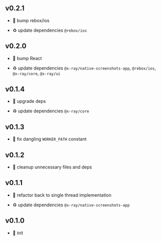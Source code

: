 ## v0.2.1

* 🐞 bump rebox/ios

* ♻️ update dependencies `@rebox/ios`

## v0.2.0

* 🐞 bump React

* ♻️ update dependencies `@x-ray/native-screenshots-app`, `@rebox/ios`, `@x-ray/core`, `@x-ray/ui`

## v0.1.4

* 🐞 upgrade deps

* ♻️ update dependencies `@x-ray/core`

## v0.1.3

* 🐞 fix dangling `WORKER_PATH` constant

## v0.1.2

* 🐞 cleanup unnecessary files and deps

## v0.1.1

* 🐞 refactor back to single thread implementation

* ♻️ update dependencies `@x-ray/native-screenshots-app`

## v0.1.0

* 🐣 init
